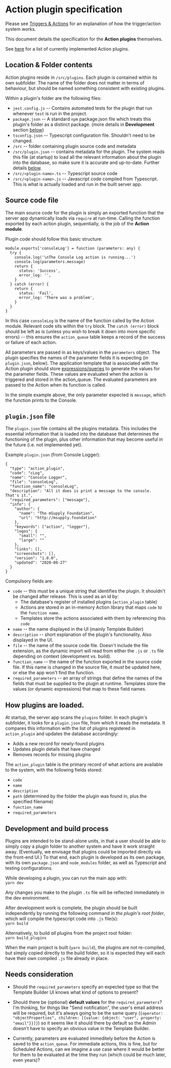 # Action plugin specification

Please see [Triggers & Actions](./Triggers-and-Actions.md) for an explanation of how the trigger/action system works.

This document details the specification for the **Action plugins** themselves.

See [here](./List-of-Action-plugins.md) for a list of currently implemented Action plugins.

## Location & Folder contents

Action plugins reside in `/src/plugins`. Each plugin is contained within its own subfolder. The name of the folder does not matter in terms of behaviour, but should be named something consistent with existing plugins.

Within a plugin's folder are the following files:

- `jest.config.js` -- Contains automated tests for the plugin that run whenever `test` is run in the project.
- `package.json` -- A standard `npm` package.json file which treats this plugin's folder as a distinct package. (more details in **Development** section [below](#development))
- `tsconfig.json` -- Typescript configuration file. Shouldn't need to be changed.
- `/src` -- folder containing plugin source code and metadata
- `/src/plugin.json` -- contains metadata for the plugin. The system reads this file (at startup) to load all the relevant information about the plugin into the database, so make sure it is accurate and up-to-date. Further details [below](#plugin).
- `/src/<plugin-name>.ts` -- Typescript source code
- `/src/<plugin-name>.js` -- Javascript code compiled from Typescript. This is what is actually loaded and run in the built server app.

## Source code file

The main source code for the plugin is simply an exported function that the server app dynamically loads via `require` at run-time. Calling the function exported by each action plugin, sequentially, is the job of the **Action module**.

Plugin code should follow this basic structure:

```
module.exports['consoleLog'] = function (parameters: any) {
  try {
    console.log('\nThe Console Log action is running...')
    console.log(parameters.message)
    return {
      status: 'Success',
      error_log: '',
    }
  } catch (error) {
    return {
      status: 'Fail',
      error_log: 'There was a problem',
    }
  }
}
```

In this case `consoleLog` is the name of the function called by the Action module. Relevant code sits within the `try` block. The `catch (error)` block should be left as is (unless you wish to break it down into more specific errors) -- this ensures the `action_queue` table keeps a record of the success or failure of each action.

All parameters are passed in as keys/values in the `parameters` object. The plugin specifies the names of the parameter fields it is expecting (in `plugin.json`, below). The application template that is associated with the Action plugin should store [expressions/queries](./Query-Syntax.md) to generate the values for the parameter fields. These values are evaluated when the action is triggered and stored in the action_queue. The evaluated parameters are passed to the Action when its function is called.

In the simple example above, the only parameter expected is `message`, which the function prints to the Console.

<a name="plugin"></a>

## `plugin.json` file

The `plugin.json` file contains all the plugins metadata. This includes the essential information that is loaded into the database that determines the functioning of the plugin, plus other information that may become useful in the future (i.e. not implemented yet).

Example `plugin.json` (from Console Logger):

```
{
  "type": "action_plugin",
  "code": "cLog",
  "name": "Console Logger",
  "file": "consoleLog",
  "function_name": "consoleLog",
  "description": "All it does is print a message to the console. That's it.",
  "required_parameters": ["message"],
  "info": {
    "author": {
      "name": "The mSupply Foundation",
      "url": "http://msupply.foundation"
    },
    "keywords": ["action", "logger"],
    "logos": {
      "small": "",
      "large": ""
    },
    "links": [],
    "screenshots": [],
    "version": "1.0.0",
    "updated": "2020-08-27"
  }
}
```

Compulsory fields are:

- `code` -- this must be a unique string that identifies the plugin. It shouldn't be changed after release. This is used as an id by:
  - The database's register of installed plugins (`action_plugin` table)
  - Actions are stored in an in-memory Action library that maps `code` to the `function name`.
  - Templates store the actions associated with them by referencing this `code`
- `name` -- the name displayed in the UI (mainly Template Builder)
- `description` -- short explanation of the plugin's functionality. Also displayed in the UI.
- `file` -- the name of the source code file. Doesn't include the file extension, as the dynamic import will read from either the `.js` or `.ts` file depending on context (development vs. build).
- `function_name` -- the name of the function exported in the source code file. If this name is changed in the source file, it _must_ be updated here, or else the app won't find the function.
- `required_parameters` -- an array of strings that define the names of the fields that must be supplied to the plugin at runtime. Templates store the values (or dynamic expressions) that map to these field names.

## How plugins are loaded.

At startup, the server app scans the `plugins` folder. In each plugin's subfolder, it looks for a `plugin.json` file, from which it reads the metadata. It compares this information with the list of plugins registered in `action_plugin` and updates the database accordingly:

- Adds a new record for newly-found plugins
- Updates plugin details that have changed
- Removes records for missing plugins

The `action_plugin` table is the primary record of what actions are available to the system, with the following fields stored:

- `code`
- `name`
- `description`
- `path` (determined by the folder the plugin was found in, plus the specified filename)
- `function_name`
- `required_parameters`

<a name="development"></a>

## Development and build process

Plugins are intended to be stand-alone units, in that a user should be able to simply copy a plugin folder to another system and have it work straight away. (Eventually, we envisage that plugins could be imported directly via the front-end UI.) To that end, each plugin is developed as its own package, with its own `package.json` and `node_modules` folder, as well as Typescript and testing configurations.

While developing a plugin, you can run the main app with:  
`yarn dev`

Any changes you make to the plugin `.ts` file will be reflected immediately in the dev environment.

After development work is complete, the plugin should be built independently by running the following command _in the plugin's root folder_, which will compile the typescript code into `.js` file(s):  
 `yarn build`

Alternatively, to build _all_ plugins from the project root folder:  
`yarn build_plugins`

When the main project is built (`yarn build`), the plugins are not re-compiled, but simply copied directly to the build folder, so it is expected they will each have their own compiled `.js` file already in place.

## Needs consideration

- Should the `required_parameters` specify an expected type so that the Template Builder UI knows what kind of options to present?

- Should there be (optional) **default values** for the `required_parameters`? I'm thinking, for things like "Send notification", the user's email address will be required, but it's always going to be the same query (`{operator: "objectProperties", children: [{value: {object: "user", property: "email"}}]}`) so it seems like it should there by default so the Admin doesn't have to specify an obvious value in the Template Builder.

- Currently, parameters are evaluated immeditely before the Action is saved to the `action_queue`. For immediate actions, this is fine, but for Scheduled Actions, can we imagine a use case where it would be better for them to be evaluated at the time they run (which could be much later, even years)?
